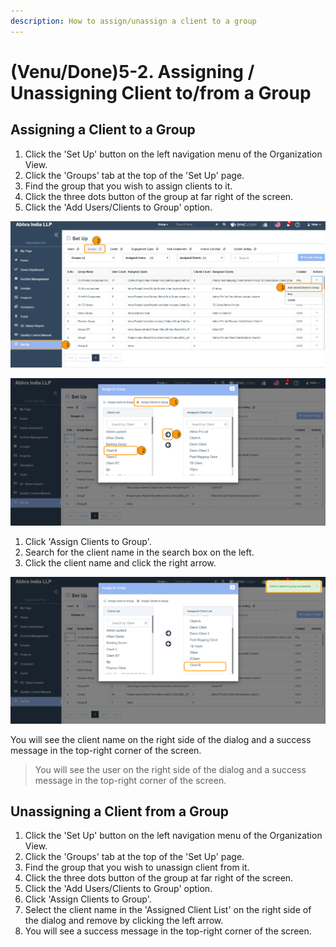 ```yaml
---
description: How to assign/unassign a client to a group
---
```


# \(Venu/Done\)5-2. Assigning / Unassigning Client to/from a Group

## Assigning a Client to a Group <a id="undefined-1"></a>

1. Click the 'Set Up' button on the left navigation menu of the Organization View.
2. Click the 'Groups' tab at the top of the 'Set Up' page.
3. Find the group that you wish to assign clients to it.
4. Click the three dots button of the group at far right of the screen.
5. Click the 'Add Users/Clients to Group' option.

![](../../../.gitbook/assets/assign-client-to-group%20%281%29.png)

![](../../../.gitbook/assets/assign-client-to-group%20%282%29.png)

1. Click 'Assign Clients to Group'.
2. Search for the client name in the search box on the left.
3. Click the client name and click the right arrow.

![](../../../.gitbook/assets/assign-client-to-group.png)

You will see the client name on the right side of the dialog and a success message in the top-right corner of the screen.    


> You will see the user on the right side of the dialog and a success message in the top-right corner of the screen.

## Unassigning a Client from a Group   <a id="undefined-1"></a>

1. Click the 'Set Up' button on the left navigation menu of the Organization View.
2. Click the 'Groups' tab at the top of the 'Set Up' page.
3. Find the group that you wish to unassign client from it.
4. Click the three dots button of the group at far right of the screen.
5. Click the 'Add Users/Clients to Group' option.
6. Click 'Assign Clients to Group'.
7. Select the client name in the 'Assigned Client List' on the right side of the dialog and remove by clicking the left arrow.
8. You will see a success message in the top-right corner of the screen.

